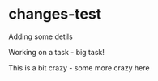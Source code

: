 # changes-test

Adding some detils

Working on a task - big task!

This is a bit crazy - some more crazy here
